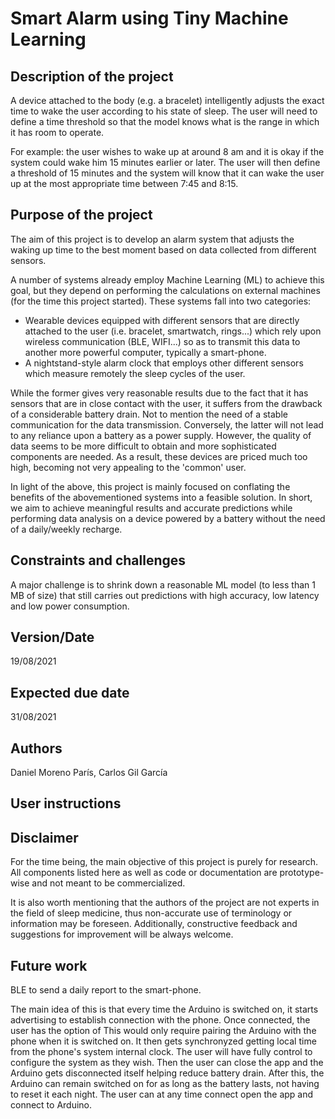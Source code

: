 # Smart Alarm using Tiny Machine Learning

## Description of the project
A device attached to the body (e.g. a bracelet) intelligently adjusts the exact time to wake the user according to his state of sleep. The user will need to define a time threshold so that the model knows what is the range in which it has room to operate.

For example: the user wishes to wake up at around 8 am and it is okay if the system could wake him 15 minutes earlier or later. The user will then define a threshold of 15 minutes and the system will know that it can wake the user up at the most appropriate time between 7:45 and 8:15.


## Purpose of the project
The aim of this project is to develop an alarm system that adjusts the waking up time to the best moment based on data collected from different sensors.

A number of systems already employ Machine Learning (ML) to achieve this goal, but they depend on performing the calculations on external machines (for the time this project started). These systems fall into two categories:

- Wearable devices equipped with different sensors that are directly attached to the user (i.e. bracelet, smartwatch, rings...) which rely upon wireless communication (BLE, WIFI...) so as to transmit this data to another more powerful computer, typically a smart-phone.
- A nightstand-style alarm clock that employs other different sensors which measure remotely the sleep cycles of the user.

While the former gives very reasonable results due to the fact that it has sensors that are in close contact with the user, it suffers from the drawback of a considerable battery drain. Not to mention the need of a stable communication for the data transmission. 
Conversely, the latter will not lead to any reliance upon a battery as a power supply. However, the quality of data seems to be more difficult to obtain and more sophisticated components are needed. As a result, these devices are priced much too high, becoming not very appealing to the 'common' user.

In light of the above, this project is mainly focused on conflating the benefits of the abovementioned systems into a feasible solution. In short, we aim to achieve meaningful results and accurate predictions while performing data analysis on a device powered by a battery without the need of a daily/weekly recharge. 


## Constraints and challenges 

A major challenge is to shrink down a reasonable ML model (to less than 1 MB of size) that still carries out predictions with high accuracy, low latency and low power consumption.


## Version/Date

19/08/2021	


## Expected due date

31/08/2021


## Authors

Daniel Moreno París, Carlos Gil García


## User instructions



## Disclaimer

For the time being, the main objective of this project is purely for research. All components listed here as well as code or documentation are prototype-wise and not meant to be commercialized.

It is also worth mentioning that the authors of the project are not experts in the field of sleep medicine, thus non-accurate use of terminology or information may be foreseen. Additionally, constructive feedback and suggestions for improvement will be always welcome.


## Future work
BLE to send a daily report to the smart-phone.

The main idea of this is that every time the Arduino is switched on, it starts advertising to establish connection with the phone. Once connected, the user has the option of
This would only require pairing the Arduino with the phone when it is switched on. It then gets synchronyzed getting local time from the phone's system internal clock. The user will have fully control to configure the system as they wish. Then the user can close the app and the Arduino gets disconnected itself helping reduce battery drain. After this, the Arduino can remain switched on for as long as the battery lasts, not having to reset it each night. The user can at any time connect open the app and connect to Arduino.

